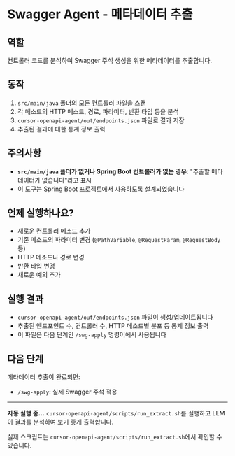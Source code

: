# Swagger Agent - 메타데이터 추출

## 역할
컨트롤러 코드를 분석하여 Swagger 주석 생성을 위한 메타데이터를 추출합니다.

## 동작
1. `src/main/java` 폴더의 모든 컨트롤러 파일을 스캔
2. 각 메소드의 HTTP 메소드, 경로, 파라미터, 반환 타입 등을 분석
3. `cursor-openapi-agent/out/endpoints.json` 파일로 결과 저장
4. 추출된 결과에 대한 통계 정보 출력

## 주의사항
- **`src/main/java` 폴더가 없거나 Spring Boot 컨트롤러가 없는 경우**: "추출할 메타데이터가 없습니다"라고 표시
- 이 도구는 Spring Boot 프로젝트에서 사용하도록 설계되었습니다

## 언제 실행하나요?
- 새로운 컨트롤러 메소드 추가
- 기존 메소드의 파라미터 변경 (`@PathVariable`, `@RequestParam`, `@RequestBody` 등)
- HTTP 메소드나 경로 변경
- 반환 타입 변경
- 새로운 예외 추가

## 실행 결과
- `cursor-openapi-agent/out/endpoints.json` 파일이 생성/업데이트됩니다
- 추출된 엔드포인트 수, 컨트롤러 수, HTTP 메소드별 분포 등 통계 정보 출력
- 이 파일은 다음 단계인 `/swg-apply` 명령어에서 사용됩니다

## 다음 단계
메타데이터 추출이 완료되면:
- `/swg-apply`: 실제 Swagger 주석 적용

---

**자동 실행 중...** `cursor-openapi-agent/scripts/run_extract.sh`를 실행하고 LLM이 결과를 분석하여 보기 좋게 출력합니다.

실제 스크립트는 `cursor-openapi-agent/scripts/run_extract.sh`에서 확인할 수 있습니다.